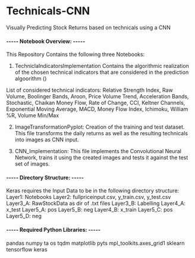 # Technicals-CNN
Visually Predicting Stock Returns based on technicals using a CNN

#### ----- Notebook Overview: ----- ####
This Repository Contains the following three Notebooks:
1. TechniclaIndicatorsImplementation
Contains the algorithmic realization of the chosen technical indicators that are considered in the prediction algoorithm ()

List of considered technical indicators:
Relative Strength Index, Raw Volume, Boolinger Bands, Aroon, Price Volume Trend, Acceleration Bands, Stochastic, Chaikan Money Flow, Rate of Change, CCI, Keltner Channels, Exponential Moving Average, MACD, Money Flow Index, Ichimoku, William %R, Volume Min/Max

2. ImageTransformationPyplot:
Creation of the training and test dataset. This file transforms the daily returns as well as the resulting technicals into images as CNN input.

3. CNN_Implementation:
This file implements the Convolutional Neural Network, trains it using the created images and tests it against the test set of images.

#### ----- Directory Structure: ----- ####
Keras requires the Input Data to be in the following directory structure:
Layer1: Notebooks
  Layer2: fullpriceinput.csv, y_train.csv, y_test.csv
    Layer3_A: RawStockData as dir of .txt files
    Layer3_B: Labelling
      Layer4_A: x_test
        Layer5_A: pos
        Layer5_B: neg
      Layer4_B: x_train
        Layer5_C: pos 
        Layer5_D: neg
        
#### ----- Required Python Libraries: ----- ####
pandas
numpy
ta
os
tqdm
matplotlib
pyts
mpl_toolkits.axes_grid1 
sklearn
tensorflow
keras